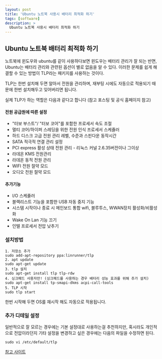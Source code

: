 ```yaml
---
layout: post
title: 'Ubuntu 노트북 사용시 배터리 최적화 하기'
tags: [software]
description: >
  Ubuntu 노트북 사용시 배터리 최적화 하기
---
```



## Ubuntu 노트북 배터리 최적화 하기

노트북에 윈도우와 ubuntu를 같이 사용하다보면 윈도우는 배터리 관리가 잘 되는 반면, Ubuntu는 배터리 관리와 관련된 옵션이 별로 없음을 알 수 있다. 이러한 문제를 쉽게 해결할 수 있는 방법이 TLP라는 패키지를 사용하는 것이다. 

TLP는 한번 설치해 두면 알아서 전원을 관리하며, 재부팅 시에도 자동으로 적용되기 때문에 한번 설치해두고 잊어버리면 됩니다.

실제 TLP가 하는 역할은 다음과 같다고 합니다 (참고 포스팅 및 공식 홈페이지 참고)

#### 전원 공급원에 따른 설정

* "터보 부스트"/ "터보 코어"를 포함한 프로세서 속도 조절
* 멀티 코어/하이퍼 스레딩을 위한 전원 인식 프로세서 스케쥴러
* 하드 디스크 고급 전원 관리 레벨, 수준과 스핀다운 동작시간
* SATA 적극적 연결 관리 설정
* PCI express 활성 상태 전원 관리 - 리눅스 커널 2.6.35버전이나 그이상
* 라데온 KMS 전원관리
* 라데온 동적 전원 관리
* WIFI 전원 절약 모드
* 오디오 전원 절약 모드

#### 추가기능

* I/O 스케쥴러
* 블랙리스트 기능을 포함한 USB 자동 중지 기능
* 시스템 시작이나 종료 시 메인보드 통합 wifi, 블루투스, WWAN장치 활성화/비활성화
* Wake On Lan 기능 끄기
* 인텔 프로세서 전압 낮추기

### 설치방법

```
1. 저장소 추가
sudo add-apt-repository ppa:linrunner/tlp
2. apt update
sudo apt-get update
3. tlp 설치
sudo apt-get install tlp tlp-rdw
4. 싱크패드 사용자만! (싱크패드를 사용하는 경우 배터리 성능 효과를 위해 추가 설치)
sudo apt-get install tp-smapi-dkms acpi-call-tools
5. TLP 시작
sudo tlp start
```

한번 시작해 두면 OS를 재시작 해도 자동으로 적용됩니다.

### 추가 디테일 설정

일반적으로 잘 모르는 경우에는 기본 설정대로 사용하는걸 추천하지만, 혹시라도 개인적으로 전압이라던지 기타 설정을 변경하고 싶은 경우에는 다음의 파일을 수정하면 된다.

```
sudo vi /etc/default/tlp
```




[참고 사이트](https://sergeswin.com/954)
